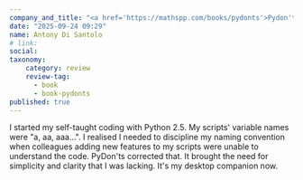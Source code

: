 ```yaml
---
company_and_title: "<a href='https://mathspp.com/books/pydonts'>Pydon'ts</a> reader"
date: "2025-09-24 09:29"
name: Antony Di Santolo
# link:
social: 
taxonomy:
    category: review
    review-tag:
      - book
      - book-pydonts
published: true
---
```


I started my self-taught coding with Python 2.5. My scripts' variable names were "a, aa, aaa...". I realised I needed to discipline my naming convention when colleagues adding new features to my scripts were unable to understand the code. PyDon'ts corrected that. It brought the need for simplicity and clarity that I was lacking. It's my desktop companion now.
